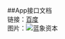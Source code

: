 ##App接口文档  
链接：[百度](http://www.baidu.com)  
图片：![蓝象资本](https://pic.36krcnd.com/avatar/201705/31084933/669lxktivz9axd6h.png)
